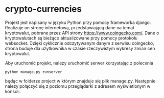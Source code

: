 # crypto-currencies

Projekt jest napisany w języku Python przy pomocy frameworka django.
Realizuje on stronę internetową, przedstawiającą dane na temat kryptowalut, pobrane przez API strony https://www.coingecko.com/.
Dane o kryptowalutach są bieżąco aktualizowane przy pomocy protokołu websocket.
Dzięki cyklicznie odczytywanym danym z serwisu coingecko, strona buduje dla użytkownika w czasie rzeczywistym wykresy zmian cen kryptowalut.

Aby uruchomić projekt, należy uruchomić serwer korzystając z polecenia
```
python manage.py runserver
```
będąc w folderze project w którym znajduje się plik manage.py.
Następnie nalezy połączyć się z poziomu przeglądarki z adresem wyświetlonym w konsoli.

